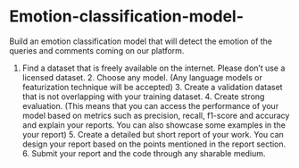# Emotion-classification-model-
Build an emotion classification model that will detect the emotion of the queries and comments coming on our platform.
1. Find a dataset that is freely available on the internet. Please don’t use a licensed dataset. 2. Choose any model. (Any language models or featurization technique will be accepted) 3. Create a validation dataset that is not overlapping with your training dataset. 4. Create strong evaluation. (This means that you can access the performance of your model based on metrics such as precision, recall, f1-score and accuracy and explain your reports. You can also showcase some examples in the your report) 5. Create a detailed but short report of your work. You can design your report based on the points mentioned in the report section. 6. Submit your report and the code through any sharable medium.
